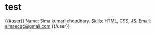 # test
{{#user}}
Name: Sima kumari choudhary.
Skills: HTML, CSS, JS.
Email: simaecgc@gmail.com
{{/user}}
